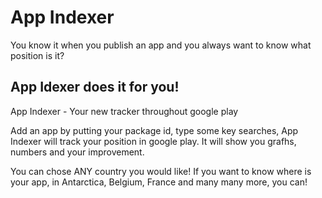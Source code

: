 # App Indexer

You know it when you publish an app and you always want to know what position is it?

## App Idexer does it for you!

App Indexer - Your new tracker throughout google play

Add an app by putting your package id, type some key searches, App Indexer will track your position in google play.
It will show you grafhs, numbers and your improvement.

You can chose ANY country you would like! If you want to know where is your app, in Antarctica, Belgium, France and many many more, you can!

